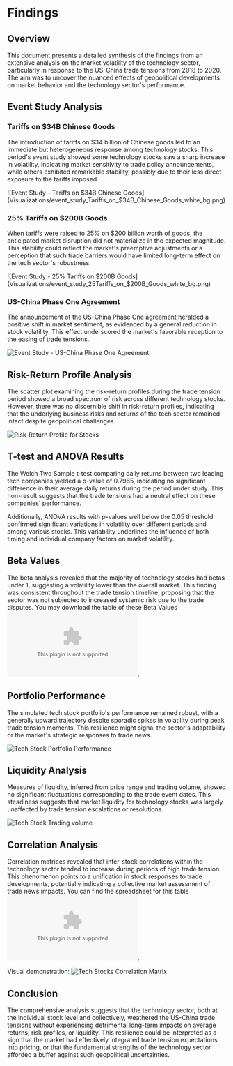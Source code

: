 
# Findings

## Overview

This document presents a detailed synthesis of the findings from an extensive analysis on the market volatility of the technology sector, particularly in response to the US-China trade tensions from 2018 to 2020. The aim was to uncover the nuanced effects of geopolitical developments on market behavior and the technology sector's performance.

## Event Study Analysis

### Tariffs on $34B Chinese Goods
The introduction of tariffs on $34 billion of Chinese goods led to an immediate but heterogeneous response among technology stocks. This period's event study showed some technology stocks saw a sharp increase in volatility, indicating market sensitivity to trade policy announcements, while others exhibited remarkable stability, possibly due to their less direct exposure to the tariffs imposed.

![Event Study - Tariffs on $34B Chinese Goods](Visualizations/event_study_Tariffs_on_$34B_Chinese_Goods_white_bg.png)

### 25% Tariffs on $200B Goods
When tariffs were raised to 25% on $200 billion worth of goods, the anticipated market disruption did not materialize in the expected magnitude. This stability could reflect the market's preemptive adjustments or a perception that such trade barriers would have limited long-term effect on the tech sector's robustness.

![Event Study - 25% Tariffs on $200B Goods](Visualizations/event_study_25Tariffs_on_$200B_Goods_white_bg.png)

### US-China Phase One Agreement
The announcement of the US-China Phase One agreement heralded a positive shift in market sentiment, as evidenced by a general reduction in stock volatility. This effect underscored the market's favorable reception to the easing of trade tensions.

![Event Study - US-China Phase One Agreement](Visualizations/event_study_US-China_Phase_One_Agreement_white_bg.png)

## Risk-Return Profile Analysis
The scatter plot examining the risk-return profiles during the trade tension period showed a broad spectrum of risk across different technology stocks. However, there was no discernible shift in risk-return profiles, indicating that the underlying business risks and returns of the tech sector remained intact despite geopolitical challenges.

![Risk-Return Profile for Stocks](Visualizations/Risk-Return.png)

## T-test and ANOVA Results
The Welch Two Sample t-test comparing daily returns between two leading tech companies yielded a p-value of 0.7965, indicating no significant difference in their average daily returns during the period under study. This non-result suggests that the trade tensions had a neutral effect on these companies' performance.

Additionally, ANOVA results with p-values well below the 0.05 threshold confirmed significant variations in volatility over different periods and among various stocks. This variability underlines the influence of both timing and individual company factors on market volatility.

## Beta Values
The beta analysis revealed that the majority of technology stocks had betas under 1, suggesting a volatility lower than the overall market. This finding was consistent throughout the trade tension timeline, proposing that the sector was not subjected to increased systemic risk due to the trade disputes. You may download the table of these Beta Values ![here](Spreadsheets/Tech_Stock_Beta_Values.csv).

## Portfolio Performance
The simulated tech stock portfolio's performance remained robust, with a generally upward trajectory despite sporadic spikes in volatility during peak trade tension moments. This resilience might signal the sector's adaptability or the market's strategic responses to trade news.

![Tech Stock Portfolio Performance](Visualizations/Tech_Stock_Portfolio_Performance.png)

## Liquidity Analysis
Measures of liquidity, inferred from price range and trading volume, showed no significant fluctuations corresponding to the trade event dates. This steadiness suggests that market liquidity for technology stocks was largely unaffected by trade tension escalations or resolutions.

![Tech Stock Trading volume](Visualizations/Trading_Volume_Plot.png)

## Correlation Analysis
Correlation matrices revealed that inter-stock correlations within the technology sector tended to increase during periods of high trade tension. This phenomenon points to a unification in stock responses to trade developments, potentially indicating a collective market assessment of trade news impacts. You can find the spreadsheet for this table ![here](Spreadsheets/Tech_Stocks_Correlation_Matrix.csv).

Visual demonstration:
![Tech Stocks Correlation Matrix](Visualizations/Correlation_Matrix_Plot.png)

## Conclusion
The comprehensive analysis suggests that the technology sector, both at the individual stock level and collectively, weathered the US-China trade tensions without experiencing detrimental long-term impacts on average returns, risk profiles, or liquidity. This resilience could be interpreted as a sign that the market had effectively integrated trade tension expectations into pricing, or that the fundamental strengths of the technology sector afforded a buffer against such geopolitical uncertainties.
